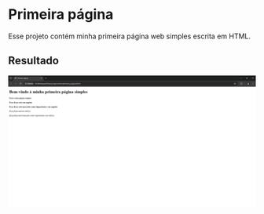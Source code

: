 # Primeira página

Esse projeto contém minha primeira página web simples escrita em HTML.

## Resultado

![Resultado](https://github.com/JemanueI/Primeira-Pagina-em-HTML/blob/main/resultado.png)